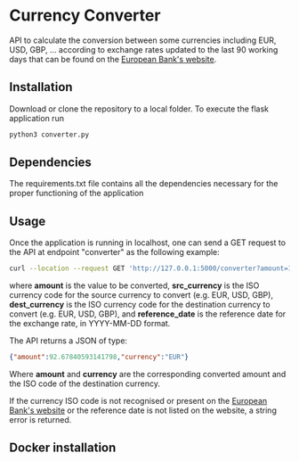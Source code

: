 # Currency Converter

API to calculate the conversion between some currencies including EUR, USD, GBP, ... according to exchange rates updated to the last 90 working days that can be found on the [European Bank's website](https://www.ecb.europa.eu/stats/eurofxref/eurofxref-hist-90d.xml).

## Installation

Download or clone the repository to a local folder. To execute the flask application run

```bash
python3 converter.py   
```
## Dependencies
The requirements.txt file contains all the dependencies necessary for the proper functioning of the application


## Usage
Once the application is running in localhost, one can send a GET request to the API at endpoint "converter" as the following example:
```bash
curl --location --request GET 'http://127.0.0.1:5000/converter?amount=100&src_currency=USD&dest_currency=EUR&reference_date=2020-02-20'
```
where __amount__ is the value to be converted, __src_currency__ is the ISO currency code for the source currency to convert (e.g. EUR,
USD, GBP), __dest_currency__ is the  ISO currency code for the destination currency to convert (e.g. EUR,
USD, GBP), and __reference_date__ is the reference date for the exchange rate, in YYYY-MM-DD format.

The API returns a JSON of type:

```json
{"amount":92.67840593141798,"currency":"EUR"}
```

Where __amount__ and __currency__ are the corresponding converted amount and the ISO code of the destination currency.

If the currency ISO code is not recognised or present on the [European Bank's website](https://www.ecb.europa.eu/stats/eurofxref/eurofxref-hist-90d.xml) or the reference date is not listed on the website, a string error is returned.

## Docker installation
